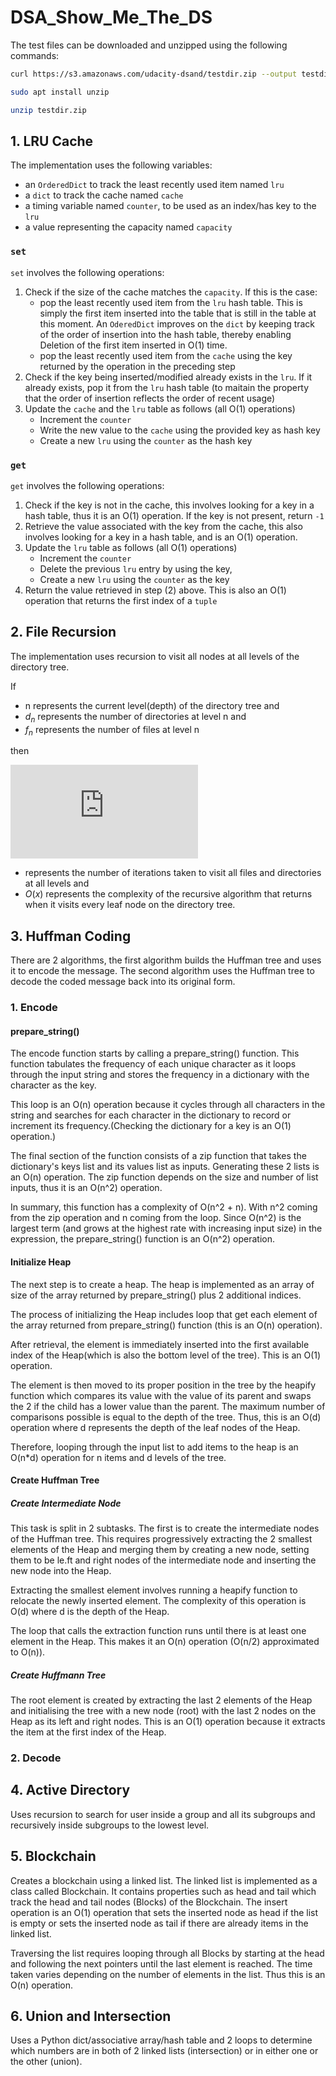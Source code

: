 # DSA_Show_Me_The_DS

The test files can be downloaded and unzipped using the following commands:

```bash
curl https://s3.amazonaws.com/udacity-dsand/testdir.zip --output testdir.zip
```
```bash
sudo apt install unzip
```
```bash
unzip testdir.zip
```
## 1. LRU Cache

The implementation uses the following variables:
- an `OrderedDict` to track the least recently used item named `lru`
- a `dict` to track the cache named `cache`
- a timing variable named `counter`, to be used as an index/has key to the `lru`
- a value representing the capacity named `capacity`

### `set`
`set` involves the following operations:
1. Check if the size of the cache matches the `capacity`. If this is the case:
    - pop the least recently used item from the `lru` hash table. This is simply the first item inserted into the table that is still in the table at this moment. An `OderedDict` improves on the `dict` by keeping track of the order of insertion into the hash table, thereby enabling Deletion of the first item inserted in O(1) time.
    - pop the least recently used item from the `cache` using the key returned by the operation in the preceding step
2. Check if the key being inserted/modified already exists in the `lru`. If it already exists, pop it from the `lru` hash table (to maitain the property that the order of insertion reflects the order of recent usage)
3. Update the `cache` and the `lru` table as follows (all O(1) operations)
    - Increment the `counter`
    - Write the new value to the `cache` using the provided key as hash key
    - Create a new `lru` using the `counter` as the hash key

### `get`
`get` involves the following operations:
1. Check if the key is not in the cache, this involves looking for a key in a hash table, thus it is an O(1) operation. If the key is not present, return `-1`
2. Retrieve the value associated with the key from the cache, this also involves looking for a key in a hash table, and is an O(1) operation.
3. Update the `lru` table as follows (all O(1) operations)
    - Increment the `counter`
    - Delete the previous `lru` entry by using the key, 
    - Create a new `lru` using the `counter` as the key
4. Return the value retrieved in step (2) above. This is also an O(1) operation that returns the first index of a `tuple`


## 2. File Recursion

The implementation uses recursion to visit all nodes at all levels of the directory tree.

If 
- n represents the current level(depth) of the directory tree and
- $d_n$ represents the number of directories at level n and
- $f_n$ represents the number of files at level n

then

[//]: # "$x = \sum_{n=1}^{l}(d_n + f_n)$"

![](https://latex.codecogs.com/svg.latex?x%20%3D%20%5Csum_%7Bn%3D1%7D%5E%7Bl%7D%28d_n%20%2B%20f_n%29)

- represents the number of iterations taken to visit all files and directories at all levels and
- $O(x)$ represents the complexity of the recursive algorithm that returns when it visits every leaf node on the directory tree.

## 3. Huffman Coding
There are 2 algorithms, the first algorithm builds the Huffman tree and uses it to encode the message. The second algorithm uses the Huffman tree to decode the coded message back into its original form.

### 1. Encode
#### prepare_string()
The encode function starts by calling a prepare_string() function. This function tabulates the frequency of each unique character as it loops through the input string and stores the frequency in a dictionary with the character as the key.

This loop is an O(n) operation because it cycles through all characters in the string and searches for each character in the dictionary to record or increment its frequency.(Checking the dictionary for a key is an O(1) operation.)

The final section of the function consists of a zip function that takes the dictionary's keys list and its values list as inputs. Generating these 2 lists is an O(n) operation. The zip function depends on the size and number of list inputs, thus it is an O(n^2) operation. 

In summary, this function has a complexity of O(n^2 + n). With n^2 coming from the zip operation and n coming from the loop. Since O(n^2) is the largest term (and grows at the highest rate with increasing input size) in the expression, the prepare_string() function is an O(n^2) operation.
 
#### Initialize Heap
The next step is to create a heap. The heap is implemented as an array of size of the array returned by prepare_string() plus 2 additional indices.

The process of initializing the Heap includes loop that get each element of the array returned from prepare_string() function (this is an O(n) operation). 

After retrieval, the element is immediately inserted into the first available index of the Heap(which is also the bottom level of the tree). This is an O(1) operation.

The element is then moved to its proper position in the tree by the heapify function which compares its value with the value of its parent and swaps the 2 if the child has a lower value than the parent. The maximum number of comparisons possible is equal to the depth of the tree. Thus, this is an O(d) operation where d represents the depth of the leaf nodes of the Heap. 

Therefore, looping through the input list to add items to the heap is an O(n*d) operation for n items and d levels of the tree.

#### Create Huffman Tree

##### Create Intermediate Node

This task is split in 2 subtasks.
The first is to create the intermediate nodes of the Huffman tree. This requires progressively extracting the 2 smallest elements of the Heap and merging them by creating a new node, setting them to be le.ft and right nodes of the intermediate node and inserting the new node into the Heap. 

Extracting the smallest element involves running a heapify function to relocate the newly inserted element. The complexity of this operation is O(d) where d is the depth of the Heap. 

The loop that calls the extraction function runs until there is at least one element in the Heap. This makes it an O(n) operation (O(n/2) approximated to O(n)).

##### Create Huffmann Tree
The root element is created by extracting the last 2 elements of the Heap and initialising the tree with a new node (root) with the last 2 nodes on the Heap as its left and right nodes. This is an O(1) operation because it extracts the item at the first index of the Heap.

### 2. Decode

## 4. Active Directory
Uses recursion to search for user inside a group and all its subgroups and recursively inside subgroups to the lowest level. 
## 5. Blockchain
Creates a blockchain using a linked list.
The linked list is implemented as a class called Blockchain. It contains properties such as head and tail which track the head and tail nodes (Blocks) of the Blockchain.
The insert operation is an O(1) operation that sets the inserted node as head if the list is empty or sets the inserted node as tail if there are already items in the linked list.

Traversing the list requires looping through all Blocks by starting at the head and following the next pointers until the last element is reached. The time taken varies depending on the number of elements in the list. Thus this is an O(n) operation.

## 6. Union and Intersection
Uses a Python dict/associative array/hash table and 2 loops to determine which numbers are in both of 2 linked lists (intersection) or in either one or the other (union).  
